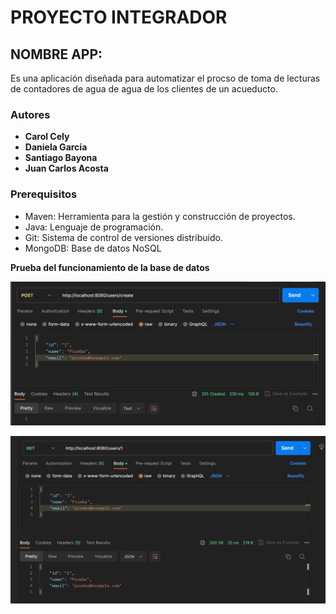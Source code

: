 # PROYECTO INTEGRADOR


## NOMBRE APP: 


Es una aplicación diseñada para automatizar el procso de toma de lecturas de contadores de agua de agua de los clientes de un acueducto.

### Autores

* **Carol Cely**
* **Daniela García**
* **Santiago Bayona**
* **Juan Carlos Acosta**


### Prerequisitos
* Maven: Herramienta para la gestión y construcción de proyectos.
* Java: Lenguaje de programación.
* Git: Sistema de control de versiones distribuido.
* MongoDB: Base de datos NoSQL


**Prueba del funcionamiento de la base de datos**

![img.png](img/img.png)


![img_1.png](img/img_1.png)